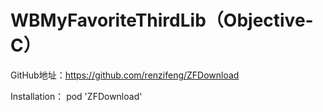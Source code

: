 # WBMyFavoriteThirdLib（Objective-C）
GitHub地址：https://github.com/renzifeng/ZFDownload

Installation：
pod 'ZFDownload'
